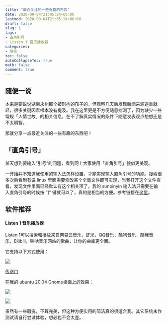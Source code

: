 ```yaml
---
title: "最近关注的一些有趣的东西"
date: 2020-09-04T21:05:24+08:00
lastmod: 2020-09-04T21:05:24+08:00
draft: false
slug: 1
tags:
- 直角引号
- Listen 1 音乐播放器
categories:
- 随笔
toc: false
autoCollapseToc: true
math: false
comment: true
---
```


## 随便一说

本来是要说说湖南永州那个被刑拘的孩子的，但观察几天后发现新闻来源避重就轻，很多关键因素根本没有提及。我在这里更是不方便随意揣测了，因为缺少一些常规「人情世故」的相关信息，在不了解真实情况的条件下随意发表观点想想还是不太明智。



那就分享一点最近关注的一些有趣的东西吧！

## 「直角引号」

某天想到要输入“引号”的问题，看到网上大家使用「直角引号」貌似更美观。

一开始并不知道我使用的输入法怎样设置，才能实现输入直角引号的功能。搜索很多次后看到有说 linux 里面需要修改某个全局文件即可实现，当我打开这个文件查看，发现文件里面已经默认有这个相关项了。我的 sunpinyin 输入法只需要在输入直角引号的时候按 “]” 键就可以了，真的是相当的方便。参考链接在[这里](https://www.xianmin.org/post/linux-fcitx-punc/)。



## 软件推荐

#### Listen 1 音乐播放器

Listen 1可以搜索和播放来自网易云音乐，虾米，QQ音乐，酷狗音乐，酷我音乐，Bilibili，咪咕音乐网站的歌曲，让你的曲库更全面。

它支持以下方式使用：

![](https://img.1078503.org/imgs/2020/08/f3112eadc721e93f.png)

[传送门](https://listen1.github.io/listen1/)

在我的 ubuntu 20.04 Gnome桌面上的效果：

![](https://img.1078503.org/imgs/2020/08/c722cb7ea3cfd131.png)





![](https://img.1078503.org/imgs/2020/08/58c00d60cbeb0198.png)



虽然有一些瑕疵，不算完美，但这种方便实用的简洁真的很适合我。其它系统未作测试请自行尝试体验，想必也不会太差。
